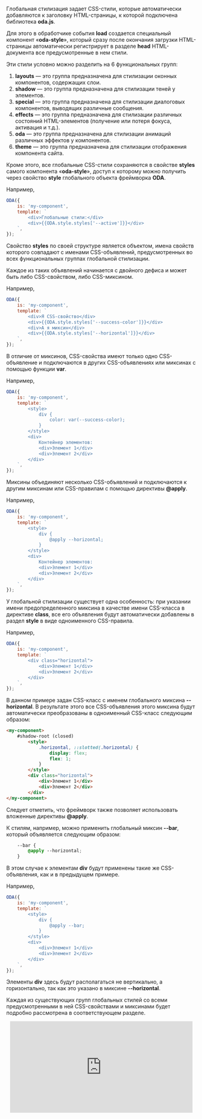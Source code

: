 Глобальная стилизация задает CSS-стили, которые автоматически добавляются к заголовку HTML-страницы, к которой подключена библиотека **oda.js**.

Для этого в обработчике события **load** создается специальный компонент «**oda-style**», который сразу после окончания загрузки HTML-страницы автоматически регистрирует в разделе **head** HTML-документа все предусмотренные в нем стили.

Эти стили условно можно разделить на 6 функциональных групп:

1. **layouts** — это группа предназначена для стилизации оконных компонентов, содержащих слои.
1. **shadow** — это группа предназначена для стилизации теней у элементов.
1. **special** — это группа предназначена для стилизации диалоговых компонентов, выводящих различные сообщения.
1. **effects** — это группа предназначена для стилизации различных состояний HTML-элементов (получение или потеря фокуса, активация и т.д.).
1. **oda** — это группа предназначена для стилизации анимаций различных эффектов у компонентов.
1. **theme** — это группа предназначена для стилизации отображения компонента сайта.

Кроме этого, все глобальные CSS-стили сохраняются в свойстве **styles** самого компонента «**oda-style**», доступ к которому можно получить через свойство **style** глобального объекта фреймворка **ODA**.

Например,

```javascript _run_edit_[my-component.js]
ODA({
    is: 'my-component',
    template: `
        <div>Глобальные стили:</div>
        <div>{{ODA.style.styles['--active']}}</div>
    `,
});
```

Свойство **styles** по своей структуре является объектом, имена свойств которого совпадают с именами CSS-объявлений, предусмотренных во всех функциональных группах глобальной стилизации.

Каждое из таких объявлений начинается с двойного дефиса и может быть либо CSS-свойством, либо CSS-миксином.

Например,

```javascript _run_edit_[my-component.js]
ODA({
    is: 'my-component',
    template: `
        <div>Я CSS-свойство</div>
        <div>{{ODA.style.styles['--success-color']}}</div>
        <div>А я миксин</div>
        <div>{{ODA.style.styles['--horizontal']}}</div>
    `,
});
```

В отличие от миксинов, CSS-свойства имеют только одно CSS-объявление и подключаются в других CSS-объявлениях или миксинах с помощью функции **var**.

Например,

```javascript _run_edit_[my-component.js]
ODA({
    is: 'my-component',
    template: `
        <style>
            div {
                color: var(--success-color);
            }
        </style>
        <div>
            Контейнер элементов:
            <div>Элемент 1</div>
            <div>Элемент 2</div>
        </div>
    `,
});
```

Миксины объединяют несколько CSS-объявлений и подключаются к другим миксинам или CSS-правилам с помощью директивы **@apply**.

Например,

```javascript _run_edit_[my-component.js]
ODA({
    is: 'my-component',
    template: `
        <style>
            div {
                @apply --horizontal;
            }
        </style>
        <div>
            Контейнер элементов:
            <div>Элемент 1</div>
            <div>Элемент 2</div>
        </div>
    `,
});
```

У глобальной стилизации существует одна особенность: при указании имени предопределенного миксина в качестве имени CSS-класса в директиве **class**, все его объявления будут автоматически добавлены в раздел **style** в виде одноименного CSS-правила.

Например,

```javascript _run_edit_[my-component.js]
ODA({
    is: 'my-component',
    template: `
        <div class="horizontal">
            <div>Элемент 1</div>
            <div>Элемент 2</div>
        </div>
    `,
});
```

В данном примере задан CSS-класс с именем глобального миксина **--horizontal**. В результате этого все CSS-объявления этого миксина будут автоматически преобразованы в одноименный CSS-класс следующим образом:

```html
<my-component>
    #shadow-root (closed)
        <style>
            .horizontal, ::slotted(.horizontal) {
                display: flex;
                flex: 1;
            }
        </style>
        <div class="horizontal">
            <div>Элемент 1</div>
            <div>Элемент 2</div>
        </div>
</my-component>
```

Следует отметить, что фреймворк также позволяет использовать вложенные директивы **@apply**.

К стилям, например, можно применить глобальный миксин **--bar**, который объявляется следующим образом:

```css
    --bar {
        @apply --horizontal;
    }
```

В этом случае к элементам **div** будут применены такие же CSS-объявления, как и в предыдущем примере.

Например,

```javascript error_run_edit_[my-component.js]
ODA({
    is: 'my-component',
    template: `
        <style>
            div {
                @apply --bar;
            }
        </style>
        <div>
            <div>Элемент 1</div>
            <div>Элемент 2</div>
        </div>
    `,
});
```

Элементы **div** здесь будут располагаться не вертикально, а горизонтально, так как это указано в миксине **--horizontal**.

Каждая из существующих групп глобальных стилей со всеми предусмотренными в ней CSS-свойствами и миксинами будет подробно рассмотрена в соответствующем разделе.

<div style="position:relative;padding-bottom:48%; margin:10px">
    <iframe src="https://www.youtube.com/embed/V1qVR8Fmdns?start=0" frameborder="0" allow="accelerometer; autoplay; encrypted-media; gyroscope; picture-in-picture" allowfullscreen
    	style="position:absolute;width:100%;height:100%;"></iframe>
</div>
